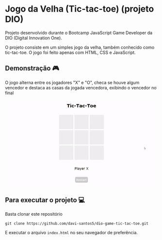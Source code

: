 # Jogo da Velha (Tic-tac-toe) (projeto DIO)

Projeto desenvolvido durante o Bootcamp JavaScript Game Developer da DIO (Digital Innovation One).

O projeto consiste em um simples jogo da velha, também conhecido como tic-tac-toe. O jogo foi feito apenas com HTML, CSS e JavaScript. 

## Demonstração :video_game:

O jogo alterna entre os jogadores "X" e "O", checa se houve algum vencedor e destaca as casas da jogada vencedora, exibindo o vencedor no final

![demo](./demo.gif)



## Para executar o projeto :computer:

Basta clonar este repositório 

```
git clone https://github.com/davi-santos5/dio-game-tic-tac-toe.git
```

E executar o arquivo `index.html` no seu navegador de preferência.

